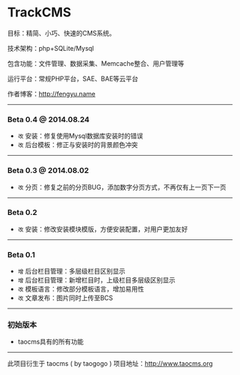 # TrackCMS
目标：精简、小巧、快速的CMS系统。

技术架构：php+SQLite/Mysql

包含功能：文件管理、数据采集、Memcache整合、用户管理等

运行平台：常规PHP平台，SAE、BAE等云平台

作者博客：http://fengyu.name

-------------------------------------------------------

### Beta 0.4 @ 2014.08.24
+ `改` 安装：修复使用Mysql数据库安装时的错误
+ `改` 后台模板：修正与安装时的背景颜色冲突

-------------------------------------------------------

### Beta 0.3 @ 2014.08.02
+ `改` 分页：修复之前的分页BUG，添加数字分页方式，不再仅有上一页下一页

-------------------------------------------------------

### Beta 0.2
+ `改` 安装：修改安装模块模版，方便安装配置，对用户更加友好

-------------------------------------------------------

### Beta 0.1
+ `增` 后台栏目管理：多层级栏目区别显示
+ `增` 后台栏目管理：新增栏目时，上级栏目多层级区别显示
+ `改` 模板语言：修改部分模板语言，增加易用性
+ `改` 文章发布：图片同时上传至BCS

-------------------------------------------------------

### 初始版本
+ taocms具有的所有功能

-------------------------------------------------------

此项目衍生于 taocms ( by taogogo ) 项目地址：http://www.taocms.org